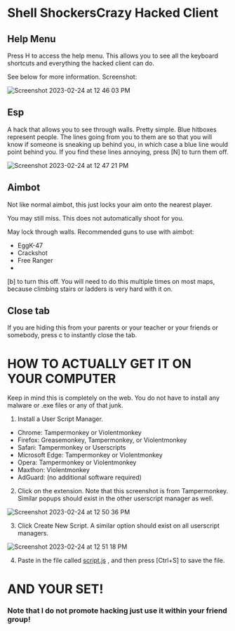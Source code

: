 # Shell ShockersCrazy Hacked Client

## Help Menu 
Press H to access the help menu. This allows you to see all the keyboard shortcuts and everything the hacked client can do.

See below for more information. Screenshot:

![Screenshot 2023-02-24 at 12 46 03 PM](https://user-images.githubusercontent.com/64395272/221288122-5a093b25-9d1e-4b7b-93b8-564833d5ab33.png)


## Esp
A hack that allows you to see through walls. Pretty simple. Blue hitboxes represent people. The lines going from you to them are so that you will know if someone is sneaking up behind you, in which case a blue line would point behind you. If you find these lines annoying, press [N] to turn them off.

![Screenshot 2023-02-24 at 12 47 21 PM](https://user-images.githubusercontent.com/64395272/221288309-dfe7f489-d8b8-41b5-8e16-623148f85d36.png)


## Aimbot
Not like normal aimbot, this just locks your aim onto the nearest player. 

You may still miss. This does not automatically shoot for you.

May lock through walls. Recommended guns to use with aimbot:
- EggK-47
- Crackshot
- Free Ranger
- 
[b] to turn this off. You will need to do this multiple times on most maps, because climbing stairs or ladders is very hard with it on.

## Close tab
If you are hiding this from your parents or your teacher or your friends or somebody, press c to instantly close the tab.



# HOW TO ACTUALLY GET IT ON YOUR COMPUTER
Keep in mind this is completely on the web. You do not have to install any malware or .exe files or any of that junk.

1. Install a User Script Manager.
  - Chrome: Tampermonkey or Violentmonkey
  - Firefox: Greasemonkey, Tampermonkey, or Violentmonkey
  - Safari: Tampermonkey or Userscripts
  - Microsoft Edge: Tampermonkey or Violentmonkey
  - Opera: Tampermonkey or Violentmonkey
  - Maxthon: Violentmonkey
  - AdGuard: (no additional software required) 
2.  Click on the extension. Note that this screenshot is from Tampermonkey. Similar popups should exist in the other userscript manager as well.

![Screenshot 2023-02-24 at 12 50 36 PM](https://user-images.githubusercontent.com/64395272/221288875-c1af1c14-b73c-48f1-a3cc-a6a02c02c442.png)

3. Click Create New Script. A similar option should exist on all userscript managers.

![Screenshot 2023-02-24 at 12 51 18 PM](https://user-images.githubusercontent.com/64395272/221289017-347c13ea-f923-49e0-bccb-7fafd447fec2.png)

4. Paste in the file called [script.js](https://github.com/jscreator123/shellshockers/blob/main/script.js]) , and then press [Ctrl+S] to save the file.

# AND YOUR SET!
### Note that I do not promote hacking just use it within your friend group!
